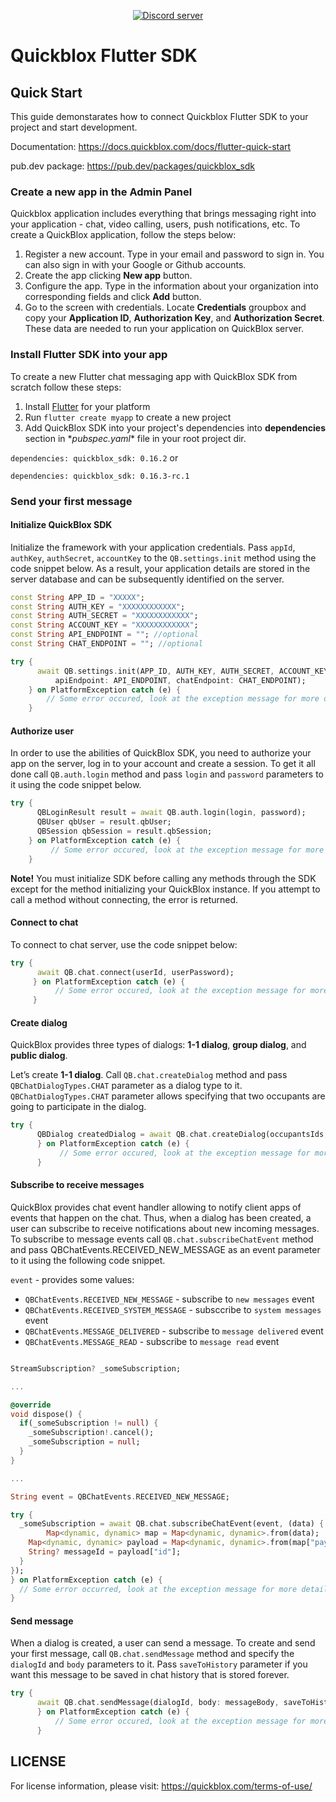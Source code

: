 <div align="center">

<p>
		<a href="https://discord.com/invite/3cKRunq8ZZ"><img src="https://img.shields.io/discord/1042743094833065985?color=5865F2&logo=discord&logoColor=white&label=QuickBlox%20Discord%20server&style=for-the-badge" alt="Discord server" /></a>
</p>

</div>

# Quickblox Flutter  SDK

## Quick Start
This guide demonstarates how to connect Quickblox Flutter SDK to your project and start development.

Documentation: https://docs.quickblox.com/docs/flutter-quick-start

pub.dev package: https://pub.dev/packages/quickblox_sdk

### Create a new app in the Admin Panel
Quickblox application includes everything that brings messaging right into your application - chat, video calling, users, push notifications, etc. To create a QuickBlox application, follow the steps below:

1. Register a new account. Type in your email and password to sign in. You can also sign in with your Google or Github accounts. 
2. Create the app clicking **New app** button. 
3. Configure the app. Type in the information about your organization into corresponding fields and click **Add** button.
4. Go to the screen with credentials. Locate **Credentials** groupbox and copy your **Application ID**, **Authorization Key**, and **Authorization Secret**. These data are needed to run your application on QuickBlox server.

### Install Flutter SDK into your app

To create a new Flutter chat messaging app with QuickBlox SDK from scratch follow these steps:
1. Install [Flutter](https://flutter.dev/docs/get-started/install) for your platform
2. Run `flutter create myapp` to create a new project
4. Add QuickBlox SDK into your project's dependencies into **dependencies** section in \**pubspec.yaml*\* file in your root project dir.  

`
dependencies:
quickblox_sdk: 0.16.2
`
or

`
dependencies:
quickblox_sdk: 0.16.3-rc.1
`

### Send your first message
#### Initialize QuickBlox SDK

Initialize the framework with your application credentials. Pass `appId`, `authKey`, `authSecret`, `accountKey` to the `QB.settings.init` method using the code snippet below. As a result, your application details are stored in the server database and can be subsequently identified on the server. 

```dart
const String APP_ID = "XXXXX";
const String AUTH_KEY = "XXXXXXXXXXXX";
const String AUTH_SECRET = "XXXXXXXXXXXX";
const String ACCOUNT_KEY = "XXXXXXXXXXXX";
const String API_ENDPOINT = ""; //optional
const String CHAT_ENDPOINT = ""; //optional

try {
      await QB.settings.init(APP_ID, AUTH_KEY, AUTH_SECRET, ACCOUNT_KEY,
          apiEndpoint: API_ENDPOINT, chatEndpoint: CHAT_ENDPOINT);
    } on PlatformException catch (e) {
        // Some error occured, look at the exception message for more details 
    }
```

#### Authorize user

In order to use the abilities of QuickBlox SDK, you need to authorize your app on the server, log in to your account and create a session. To get it all done call `QB.auth.login` method and pass `login` and `password` parameters to it using the code snippet below. 

```dart
try {
      QBLoginResult result = await QB.auth.login(login, password);
      QBUser qbUser = result.qbUser;
      QBSession qbSession = result.qbSession;
    } on PlatformException catch (e) {
         // Some error occured, look at the exception message for more details     
    }
```    
**Note!**
You must initialize SDK before calling any methods through the SDK except for the method initializing your QuickBlox instance. If you attempt to call a method without connecting, the error is returned.

#### Connect to chat

To connect to chat server, use the code snippet below:

```dart
try {
      await QB.chat.connect(userId, userPassword);
     } on PlatformException catch (e) {
          // Some error occured, look at the exception message for more details     
     }
```

#### Create dialog

QuickBlox provides three types of dialogs: **1-1 dialog**, **group dialog**, and **public dialog**.

Let’s create **1-1 dialog**. Call `QB.chat.createDialog` method and pass `QBChatDialogTypes.CHAT` parameter as a dialog type to it. `QBChatDialogTypes.CHAT` parameter allows specifying that two occupants are going to participate in the dialog.

```dart
try {
      QBDialog createdDialog = await QB.chat.createDialog(occupantsIds, dialogName, dialogType: dialogType);
      } on PlatformException catch (e) {
           // Some error occured, look at the exception message for more details     
      }
```      

#### Subscribe to receive messages

QuickBlox provides chat event handler allowing to notify client apps of events that happen on the chat. Thus, when a dialog has been created, a user can subscribe to receive notifications about new incoming messages. To subscribe to message events call `QB.chat.subscribeChatEvent` method and pass QBChatEvents.RECEIVED_NEW_MESSAGE as an event parameter to it using the following code snippet.

`event` - provides some values:

- `QBChatEvents.RECEIVED_NEW_MESSAGE` - subscribe to `new messages` event
- `QBChatEvents.RECEIVED_SYSTEM_MESSAGE` - subsccribe to `system messages` event
- `QBChatEvents.MESSAGE_DELIVERED` - subscribe to `message delivered` event
- `QBChatEvents.MESSAGE_READ` - subscribe to `message read` event

```dart

StreamSubscription? _someSubscription;

...

@override
void dispose() {
  if(_someSubscription != null) {
    _someSubscription!.cancel();
    _someSubscription = null;
  }
}

...

String event = QBChatEvents.RECEIVED_NEW_MESSAGE;

try {
  _someSubscription = await QB.chat.subscribeChatEvent(event, (data) {
        Map<dynamic, dynamic> map = Map<dynamic, dynamic>.from(data);
    Map<dynamic, dynamic> payload = Map<dynamic, dynamic>.from(map["payload"]);
    String? messageId = payload["id"];
  }
});
} on PlatformException catch (e) {
  // Some error occurred, look at the exception message for more details
}
```  

#### Send message

When a dialog is created, a user can send a message. To create and send your first message, call `QB.chat.sendMessage` method and specify the `dialogId` and `body` parameters to it. Pass `saveToHistory` parameter if you want this message to be saved in chat history that is stored forever.

```dart
try {
      await QB.chat.sendMessage(dialogId, body: messageBody, saveToHistory: true);
      } on PlatformException catch (e) {
          // Some error occured, look at the exception message for more details     
      }
```      

## LICENSE
For license information, please visit: https://quickblox.com/terms-of-use/
